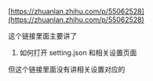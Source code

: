 [https://zhuanlan.zhihu.com/p/55062528](https://zhuanlan.zhihu.com/p/55062528)

  
这个链接里面主要讲了

1. 如何打开 setting.json 和相关设置页面  



但这个链接里面没有讲相关设置对应的



